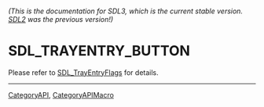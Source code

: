 ###### (This is the documentation for SDL3, which is the current stable version. [SDL2](https://wiki.libsdl.org/SDL2/) was the previous version!)
# SDL_TRAYENTRY_BUTTON

Please refer to [SDL_TrayEntryFlags](SDL_TrayEntryFlags) for details.

----
[CategoryAPI](CategoryAPI), [CategoryAPIMacro](CategoryAPIMacro)

